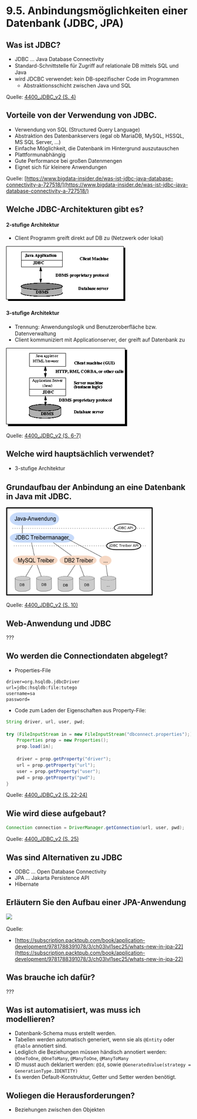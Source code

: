 # 9.5. Anbindungsmöglichkeiten einer Datenbank (JDBC, JPA)

## Was ist JDBC?

* JDBC ... Java Database Connectivity
* Standard-Schnittstelle für Zugriﬀ auf relationale DB mittels SQL und Java
* wird JDCBC verwendet: kein DB-speziﬁscher Code im Programmen
    * Abstraktionsschicht zwischen Java und SQL

Quelle: [4400_JDBC_v2 (S. 4)](../archiv/sew-helt/4400_JDBC_v2.pdf)

## Vorteile von der Verwendung von JDBC.

* Verwendung von SQL (Structured Query Language)
* Abstraktion des Datenbankservers (egal ob MariaDB, MySQL, HSSQL, MS SQL Server, ...)
* Einfache Möglichkeit, die Datenbank im Hintergrund auszutauschen
* Plattformunabhängig
* Gute Performance bei großen Datenmengen
* Eignet sich für kleinere Anwendungen

Quelle: [https://www.bigdata-insider.de/was-ist-jdbc-java-database-connectivity-a-727518/](https://www.bigdata-insider.de/was-ist-jdbc-java-database-connectivity-a-727518/)

## Welche JDBC-Architekturen gibt es?

#### 2-stuﬁge Architektur

* Client Programm greift direkt auf DB zu (Netzwerk oder lokal)

![](./JDBC_Architektur_2.png)

#### 3-stuﬁge Architektur

* Trennung: Anwendungslogik und Benutzeroberﬂäche bzw. Datenverwaltung
* Client kommuniziert mit Applicationserver, der greift auf Datenbank zu

![](./JDBC_Architektur_3.png)

Quelle: [4400_JDBC_v2 (S. 6-7)](../archiv/sew-helt/4400_JDBC_v2.pdf)

## Welche wird hauptsächlich verwendet?

* 3-stuﬁge Architektur

## Grundaufbau der Anbindung an eine Datenbank in Java mit JDBC.

<img src="./JDBC_Treiberaufbau.png" width="400">

Quelle: [4400_JDBC_v2 (S. 10)](../archiv/sew-helt/4400_JDBC_v2.pdf)

## Web-Anwendung und JDBC

???

## Wo werden die Connectiondaten abgelegt?

* Properties-File

```
driver=org.hsqldb.jdbcDriver
url=jdbc:hsqldb:file:tutego
username=sa
password=
```

* Code zum Laden der Eigenschaften aus Property-File:

```java
String driver, url, user, pwd;

try (FileInputStream in = new FileInputStream("dbconnect.properties");) {
    Properties prop = new Properties();
    prop.load(in);

    driver = prop.getProperty("driver");
    url = prop.getProperty("url");
    user = prop.getProperty("user");
    pwd = prop.getProperty("pwd");
}
```

Quelle: [4400_JDBC_v2 (S. 22-24)](../archiv/sew-helt/4400_JDBC_v2.pdf)

## Wie wird diese aufgebaut?

```java
Connection connection = DriverManager.getConnection(url, user, pwd);
```

Quelle: [4400_JDBC_v2 (S. 25)](../archiv/sew-helt/4400_JDBC_v2.pdf)

## Was sind Alternativen zu JDBC

* ODBC ... Open Database Connectivity
* JPA ... Jakarta Persistence API
* Hibernate

## Erläutern Sie den Aufbau einer JPA-Anwendung

![](https://static.packt-cdn.com/products/9781788391078/graphics/cdbb56bb-b04a-4bab-92b9-940af37a1cbb.png)

Quelle:
* [https://subscription.packtpub.com/book/application-development/9781788391078/3/ch03lvl1sec25/whats-new-in-jpa-22](https://subscription.packtpub.com/book/application-development/9781788391078/3/ch03lvl1sec25/whats-new-in-jpa-22)

## Was brauche ich dafür?

???

## Was ist automatisiert, was muss ich modellieren?

* Datenbank-Schema muss erstellt werden.
* Tabellen werden automatisch generiert, wenn sie als `@Entity` oder `@Table` annotiert sind.
* Lediglich die Beziehungen müssen händisch annotiert werden: `@OneToOne`, `@OneToMany`, `@ManyToOne`, `@ManyToMany`
* ID musst auch deklariert werden: `@Id`, sowie `@GeneratedValue(strategy = GenerationType.IDENTITY)`
* Es werden Default-Konstruktur, Getter und Setter werden benötigt.

## Woliegen die Herausforderungen?

* Beziehungen zwischen den Objekten
